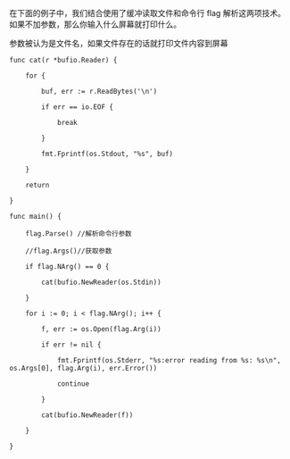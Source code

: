 在下面的例子中，我们结合使用了缓冲读取文件和命令行 flag 解析这两项技术。如果不加参数，那么你输入什么屏幕就打印什么。

参数被认为是文件名，如果文件存在的话就打印文件内容到屏幕

`func cat(r *bufio.Reader) {`

`    for {`

`        buf, err := r.ReadBytes('\n')`

`        if err == io.EOF {`

`            break`

`        }`

`        fmt.Fprintf(os.Stdout, "%s", buf)`

`    }`

`    return`

`}`



`func main() {`

`    flag.Parse() //解析命令行参数`

`    //flag.Args()//获取参数`

`    if flag.NArg() == 0 {`

`        cat(bufio.NewReader(os.Stdin))`

`    }`

`    for i := 0; i < flag.NArg(); i++ {`

`        f, err := os.Open(flag.Arg(i))`

`        if err != nil {`

`            fmt.Fprintf(os.Stderr, "%s:error reading from %s: %s\n", os.Args[0], flag.Arg(i), err.Error())`

`            continue`

`        }`

`        cat(bufio.NewReader(f))`

`    }`

`}`



